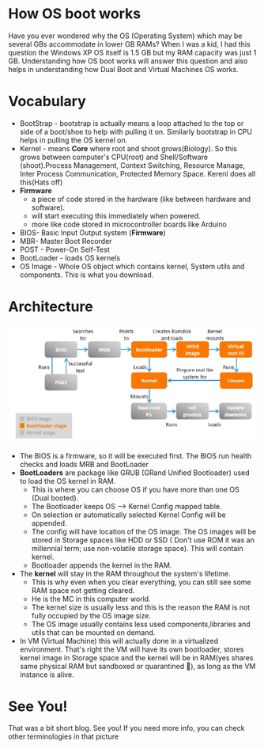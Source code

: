 # How OS boot works
Have you ever wondered why the OS (Operating System) which may be several GBs accommodate in lower GB RAMs?
When I was a kid, I had this question the Windows XP OS itself is 1.5 GB but my RAM capacity was just 1 GB.
Understanding how OS boot works will answer this question and also helps in understanding how Dual Boot and Virtual Machines OS works.

# Vocabulary
* BootStrap - bootstrap is actually means a loop attached to the top or side of a boot/shoe to help with pulling it on. Similarly bootstrap in CPU helps in pulling the OS kernel on.
* Kernel - means **Core** where root and shoot grows(Biology). So this grows between computer's CPU(root) and Shell/Software (shoot).Process Management, Context Switching, Resource Manage, Inter Process Communication, Protected Memory Space. Kerenl does all this(Hats off)
* **Firmware** 
	- a piece of code stored in the hardware (like between hardware and software).
	- will start executing this immediately when powered.
    - more like code stored in microcontroller boards like Arduino
* BIOS- Basic Input Output system (**Firmware**)
* MBR- Master Boot Recorder
* POST - Power-On Self-Test
* BootLoader - loads OS kernels
* OS Image - Whole OS object which contains kernel, System utils and components. This is what you download.

# Architecture
![boot](../images/bootload.png)
* The BIOS is a firmware, so it will be executed first. The BIOS run health checks and loads MRB and BootLoader
* **BootLoaders** are package like GRUB (GRand Unified Bootloader) used to load the OS kernel in RAM.
	* This is where you can choose OS if you have more than one OS (Dual booted).
	* The Bootloader keeps OS --> Kernel Config mapped table.
	* On selection or automatically selected Kernel Config will be appended.
	* The config will have location of the OS image. The OS images will be stored in Storage spaces like HDD or SSD ( Don't use ROM it was an millennial term; use non-volatile storage space). This will contain kernel.
	* Bootloader appends the kernel in the RAM.
* The **kernel** will stay in the RAM throughout the system's lifetime.
	* This is why even when you clear everything, you can still see some RAM space not getting cleared.
	* He is the MC in this computer world.
	* The kernel size is usually less and this is the reason the RAM is not fully occupied by the OS image size.
	* The OS image usually contains less used components,libraries and utils that can be mounted on demand.
* In VM (Virtual Machine) this will actually done in a virtualized environment. That's right the VM will have its own bootloader, stores kernel image in Storage space and the kernel will be in RAM(yes shares same physical RAM but sandboxed or quarantined 👀), as long as the VM instance is alive.

# See You!
That was a bit short blog. See you!
If you need more info, you can check other terminologies in that picture
